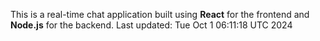 This is a real-time chat application built using **React** for the frontend and **Node.js** for the backend.
Last updated: Tue Oct  1 06:11:18 UTC 2024
